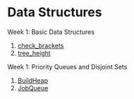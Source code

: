 # Data Structures

Week 1: Basic Data Structures  <br />
1. [check_brackets](https://github.com/biz-whitney/Coursera-Data-Structures-and-Algorithms-Specialization-/blob/master/Data%20Structures%20/Week1_basic_data_structures/check_brackets.java) <br />
1. [tree_height](https://github.com/biz-whitney/Coursera-Data-Structures-and-Algorithms-Specialization-/blob/master/Data%20Structures%20/Week1_basic_data_structures/tree_height.py) 

Week 1: Priority Queues and Disjoint Sets  <br />
1. [BuildHeap](https://github.com/biz-whitney/Coursera-Data-Structures-and-Algorithms-Specialization-/blob/master/Data%20Structures%20/Week2_priority_queues_and_disjoint_sets/BuildHeap.java) <br />
1. [JobQueue](https://github.com/biz-whitney/Coursera-Data-Structures-and-Algorithms-Specialization-/blob/master/Data%20Structures%20/Week2_priority_queues_and_disjoint_sets/JobQueue.java) 
